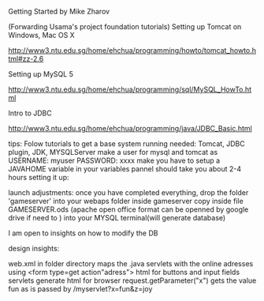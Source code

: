 Getting Started by Mike Zharov

(Forwarding Usama's project foundation tutorials)
Setting up Tomcat on Windows, Mac OS X

http://www3.ntu.edu.sg/home/ehchua/programming/howto/tomcat_howto.html#zz-2.6

Setting up MySQL 5

http://www3.ntu.edu.sg/home/ehchua/programming/sql/MySQL_HowTo.html

Intro to JDBC

http://www3.ntu.edu.sg/home/ehchua/programming/java/JDBC_Basic.html


tips:
Folow tutorials to get a base system running
needed: Tomcat, JDBC plugin, JDK, MYSQLServer
make a user for mysql and tomcat as USERNAME: myuser PASSWORD: xxxx
make you have to setup a JAVAHOME variable in your variables pannel
should take you about 2-4 hours setting it up:


launch adjustments:
once you have completed everything, drop the folder 'gameserver' into your webaps folder
inside gameserver copy inside file GAMESERVER.ods (apache open office format can be openned by google drive if need to )
into your MYSQL terminal(will generate database)

I am open to insights on how to modify the DB

design insights:

web.xml in folder directory maps the .java servlets with the online adresses
using <form type=get action"adress"> html for buttons and input fields
servlets generate html for browser
request.getParameter("x") gets the value fun as is passed by /myservlet?x=fun&z=joy

